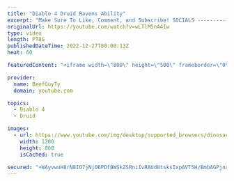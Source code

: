 ```yaml
---
title: "Diablo 4 Druid Ravens Ability"
excerpt: "Make Sure To Like, Comment, and Subscribe! SOCIALS ---------------------------------------------- Join Our ..."
originalUrl: https://youtube.com/watch?v=wLTlM5nA4Iw
type: video
length: PT8S
publishedDateTime: 2022-12-27T00:00:13Z
heat: 60

featuredContent: "<iframe width=\"800\" height=\"500\" frameborder=\"0\" src=\"https://www.youtube.com/embed/wLTlM5nA4Iw\" allow=\"accelerometer; autoplay; encrypted-media; gyroscope; picture-in-picture\" allowfullscreen></iframe>"

provider:
  name: BeefGuyTy
  domain: youtube.com

topics:
  - Diablo 4
  - Druid

images:
  - url: https://www.youtube.com/img/desktop/supported_browsers/dinosaur.png
    width: 1200
    height: 800
    isCached: true

secured: "+WAyvwuH8rN8IO7jNj06PDfBWSkZSRniIvRAUd8tsksIxpAVT5H/BmbAGPjnaMU4KA2sQK+RfaKK+K3Fhj6zafUAltl3rvVUB2xuWj4ghtHwOcybIs/8A6VSbf7/LYdc3zGC5mQk8chTo4sSugEYJzSjjrv29izjmHv70jhm7+hWuoiXJUpXfvJKxOQEQwOga+H6mRzQh1GI3At8fCbsnP+bW8bOooRfVsoNscHbLahNvF6Na9b4bM2J3xAQyFxUNCGUuzy4SxpJBl6KR0OnFSezK+rgj1FLPZ6njlR55iLOK1S4eN0rjphGsJrRIxDZENn1Tj1r0tNOfe4KColRhbdZfYbWXwzKWod/VaaG4vAyikJiJJX0BZPOyrw13DCDGeRIUfHwA13Am5BLnkvBPuHyE2T23g6S/QRF9hLzBJo=;xhzNmBgMU4pMObPW1pWEMA=="
---
```


